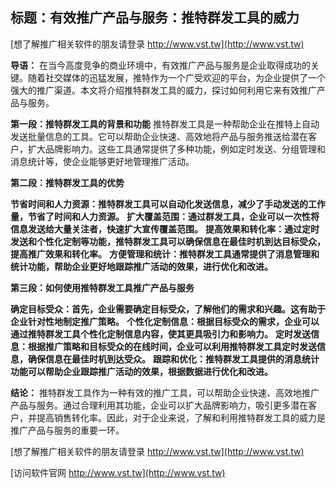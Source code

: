 ## **标题：有效推广产品与服务：推特群发工具的威力**

[想了解推广相关软件的朋友请登录 http://www.vst.tw](http://www.vst.tw)

**导语：**
在当今高度竞争的商业环境中，有效推广产品与服务是企业取得成功的关键。随着社交媒体的迅猛发展，推特作为一个广受欢迎的平台，为企业提供了一个强大的推广渠道。本文将介绍推特群发工具的威力，探讨如何利用它来有效推广产品与服务。

**第一段：推特群发工具的背景和功能**
推特群发工具是一种帮助企业在推特上自动发送批量信息的工具。它可以帮助企业快速、高效地将产品与服务推送给潜在客户，扩大品牌影响力。这些工具通常提供了多种功能，例如定时发送、分组管理和消息统计等，使企业能够更好地管理推广活动。

**第二段：推特群发工具的优势**

**节省时间和人力资源：推特群发工具可以自动化发送信息，减少了手动发送的工作量，节省了时间和人力资源。**
**扩大覆盖范围：通过群发工具，企业可以一次性将信息发送给大量关注者，快速扩大宣传覆盖范围。**
**提高效果和转化率：通过定时发送和个性化定制等功能，推特群发工具可以确保信息在最佳时机到达目标受众，提高推广效果和转化率。**
**方便管理和统计：推特群发工具通常提供了消息管理和统计功能，帮助企业更好地跟踪推广活动的效果，进行优化和改进。**

**第三段：如何使用推特群发工具推广产品与服务**

**确定目标受众：首先，企业需要确定目标受众，了解他们的需求和兴趣。这有助于企业针对性地制定推广策略。**
**个性化定制信息：根据目标受众的需求，企业可以通过推特群发工具个性化定制信息内容，使其更具吸引力和影响力。**
**定时发送信息：根据推广策略和目标受众的在线时间，企业可以利用推特群发工具定时发送信息，确保信息在最佳时机到达受众。**
**跟踪和优化：推特群发工具提供的消息统计功能可以帮助企业跟踪推广活动的效果，根据数据进行优化和改进。**

**结论：**
推特群发工具作为一种有效的推广工具，可以帮助企业快速、高效地推广产品与服务。通过合理利用其功能，企业可以扩大品牌影响力，吸引更多潜在客户，并提高销售转化率。因此，对于企业来说，了解和利用推特群发工具的威力是推广产品与服务的重要一环。

[想了解推广相关软件的朋友请登录 http://www.vst.tw](http://www.vst.tw)


[访问软件官网 http://www.vst.tw](http://www.vst.tw)
